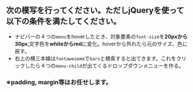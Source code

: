 ## 次の模写を行ってください。ただしjQueryを使って以下の条件を満たしてください。
- ナビバーの４つの`menu`をhoverしたとき、対象要素の`font-size`を**20pxから30px**,文字色を**whiteからred**に変化。hoverから外れたら元のサイズ、色に戻す。
- 右上の横三本線は`fontawesome`で`bars`と検索すると出てきます。これをクリックしたら４つの`menu-child`が出てくるドロップダウンメニューを作る。


### ※padding, margin等はお任せします。 